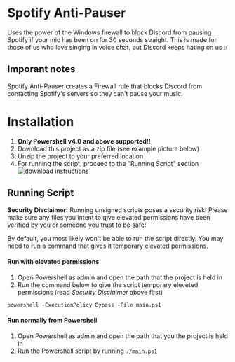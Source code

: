 # Spotify Anti-Pauser
Uses the power of the Windows firewall to block Discord from pausing Spotify if your mic has been on for 30 seconds straight. This is made for those of us who love singing in voice chat, but Discord keeps hating on us :(

## Imporant notes
Spotify Anti-Pauser creates a Firewall rule that blocks Discord from contacting Spotify's servers so they can't pause your music.

# Installation
1. **Only Powershell v4.0 and above supported!!**
2. Download this project as a zip file (see example picture below)
3. Unzip the project to your preferred location
4. For running the script, proceed to the "Running Script" section
![download instructions](https://external-content.duckduckgo.com/iu/?u=https%3A%2F%2Fhelpdeskgeek.com%2Fwp-content%2Fpictures%2F2021%2F06%2F11CodeButtonDownloadZip.png&f=1&nofb=1&ipt=dbc33612dfeecd66a18ef3f5299f698fa2112bc7e3b31a079e29bc38f7893ba9&ipo=images)

## Running Script
**Security Disclaimer:** Running unsigned scripts poses a security risk! Please make sure any files you intent to give elevated permissions have been verified by you or someone you trust to be safe!

By default, you most likely won't be able to run the script directly. You may need to run a command that gives it temporary elevated permissions.

#### Run with elevated permissions
1. Open Powershell as admin and open the path that the project is held in
2. Run the command below to give the script temporary eleveted permissions (read *Security Disclaimer* above first)
```
powershell -ExecutionPolicy Bypass -File main.ps1
```

#### Run normally from Powershell
1. Open Powershell as admin and open the path that you the project is held in
2. Run the Powershell script by running `./main.ps1`
